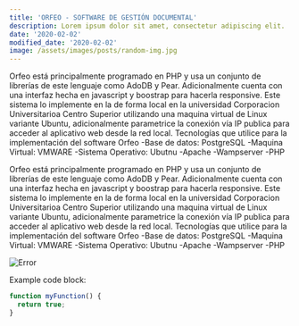 ```yaml
---
title: 'ORFEO - SOFTWARE DE GESTIÓN DOCUMENTAL'
description: Lorem ipsum dolor sit amet, consectetur adipiscing elit.
date: '2020-02-02'
modified_date: '2020-02-02'
image: /assets/images/posts/random-img.jpg
---
```


Orfeo está principalmente programado en PHP y usa un conjunto de librerías de este lenguaje como AdoDB y Pear. Adicionalmente cuenta con una interfaz hecha en javascript y boostrap para hacerla responsive. Este sistema lo implemente en la de forma local en la universidad Corporacion Universitarioa Centro Superior utilizando una maquina virtual de Linux variante Ubuntu, adicionalmente parametrice la conexión vía IP publica para acceder al aplicativo web desde la red local. Tecnologías que utilice para la implementación del software Orfeo -Base de datos: PostgreSQL -Maquina Virtual: VMWARE -Sistema Operativo: Ubutnu -Apache -Wampserver -PHP

Orfeo está principalmente programado en PHP y usa un conjunto de librerías de este lenguaje como AdoDB y Pear. Adicionalmente cuenta con una interfaz hecha en javascript y boostrap para hacerla responsive. Este sistema lo implemente en la de forma local en la universidad Corporacion Universitarioa Centro Superior utilizando una maquina virtual de Linux variante Ubuntu, adicionalmente parametrice la conexión vía IP publica para acceder al aplicativo web desde la red local. Tecnologías que utilice para la implementación del software Orfeo -Base de datos: PostgreSQL -Maquina Virtual: VMWARE -Sistema Operativo: Ubutnu -Apache -Wampserver -PHP

![Error](@@baseUrl@@/assets/images/posts/error.png)

Example code block:

```js
function myFunction() {
  return true;
}
```
